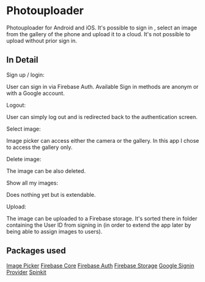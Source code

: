 # Photouploader

Photouploader for Android and iOS. It's possible to sign in , select an image from the gallery of the phone and upload it to a cloud. It's not possible to upload without prior sign in.


## In Detail

Sign up / login:

User can sign in via Firebase Auth. Available Sign in methods are anonym or with a Google account.

Logout:

User can simply log out and is redirected back to the authentication screen.

Select image:

Image picker can access either the camera or the gallery. In this app I chose to access the gallery only.


Delete image:

The image can be also deleted.


Show all my images:

Does nothing yet but is extendable.

Upload:

The image can be uploaded to a Firebase storage. It's sorted there in folder containing the User ID from signing in (in order to extend the app later by being able to assign images to users).


## Packages used

[Image Picker](https://pub.dev/packages/image_picker)
[Firebase Core](https://pub.dev/packages/firebase_core)
[Firebase Auth](https://pub.dev/packages/firebase_auth)
[Firebase Storage](https://pub.dev/packages/firebase_storage)
[Google Signin](https://pub.dev/packages/google_sign_in)
[Provider](https://pub.dev/packages/provider)
[Spinkit](https://pub.dev/packages/flutter_spinkit)


